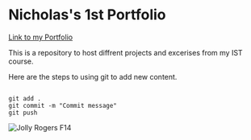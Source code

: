 # Nicholas's 1st Portfolio

[Link to my Portfolio](https://github.com/Nick08072006/ist-portfolio-nicholas)

This is a repository to host diffrent projects and excerises from my IST course.

Here are the steps to using git to add new content.

```

git add .
git commit -m "Commit message"
git push
```

![Jolly Rogers F14](https://theaviationgeekclub.com/wp-content/uploads/2017/07/F-14-vf-84.jpg)

